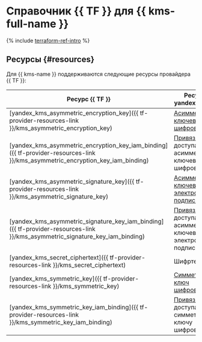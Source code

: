 # Справочник {{ TF }} для {{ kms-full-name }}

{% include [terraform-ref-intro](../_includes/terraform-ref-intro.md) %}

## Ресурсы {#resources}

Для {{ kms-name }} поддерживаются следующие ресурсы провайдера {{ TF }}:

| **Ресурс {{ TF }}** | **Ресурс {{ yandex-cloud }}** |
| --- | --- |
| [yandex_kms_asymmetric_encryption_key]({{ tf-provider-resources-link }}/kms_asymmetric_encryption_key) | [Асимметричная ключевая пара шифрования](./concepts/asymmetric-encryption-key.md) |
| [yandex_kms_asymmetric_encryption_key_iam_binding]({{ tf-provider-resources-link }}/kms_asymmetric_encryption_key_iam_binding) | [Привязка](../iam/concepts/access-control/index.md#access-bindings) прав доступа к асимметричной ключевой паре шифрования |
| [yandex_kms_asymmetric_signature_key]({{ tf-provider-resources-link }}/kms_asymmetric_signature_key) | [Асимметричная ключевая пара электронной подписи](./concepts/asymmetric-signature-key.md) |
| [yandex_kms_asymmetric_signature_key_iam_binding]({{ tf-provider-resources-link }}/kms_asymmetric_signature_key_iam_binding) |  [Привязка](../iam/concepts/access-control/index.md#access-bindings) прав доступа к асимметричной ключевой паре электронной подписи |
| [yandex_kms_secret_ciphertext]({{ tf-provider-resources-link }}/kms_secret_ciphertext) | Шифртекст |
| [yandex_kms_symmetric_key]({{ tf-provider-resources-link }}/kms_symmetric_key) | [Симметричный ключ шифрования](./concepts/key.md) |
| [yandex_kms_symmetric_key_iam_binding]({{ tf-provider-resources-link }}/kms_symmetric_key_iam_binding) | [Привязка](../iam/concepts/access-control/index.md#access-bindings) прав доступа к симметричному ключу шифрования |